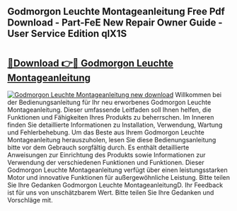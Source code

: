 ## Godmorgon Leuchte Montageanleitung Free Pdf Download - Part-FeE New Repair Owner Guide - User Service Edition qlX1S

# <h2><a href="http://df6wsr3.blite.top/?on=Godmorgon+Leuchte+Montageanleitung">🔗Download 👉🔴 Godmorgon Leuchte Montageanleitung</a></h2>

[![Godmorgon Leuchte Montageanleitung new download](https://i.imgur.com/lujVjoI.png)](http://df6wsr3.blite.top/?on=Godmorgon+Leuchte+Montageanleitung)
Willkommen bei der Bedienungsanleitung für Ihr neu erworbenes Godmorgon Leuchte Montageanleitung. Dieser umfassende Leitfaden soll Ihnen helfen, die Funktionen und Fähigkeiten Ihres Produkts zu beherrschen. Im Inneren finden Sie detaillierte Informationen zu Installation, Verwendung, Wartung und Fehlerbehebung. Um das Beste aus Ihrem Godmorgon Leuchte Montageanleitung herauszuholen, lesen Sie diese Bedienungsanleitung bitte vor dem Gebrauch sorgfältig durch. Es enthält detaillierte Anweisungen zur Einrichtung des Produkts sowie Informationen zur Verwendung der verschiedenen Funktionen und Funktionen. Dieser Godmorgon Leuchte Montageanleitung verfügt über einen leistungsstarken Motor und innovative Funktionen für außergewöhnliche Leistung. Bitte teilen Sie Ihre Gedanken Godmorgon Leuchte MontageanleitungD. Ihr Feedback ist für uns von unschätzbarem Wert. Bitte teilen Sie Ihre Gedanken und Vorschläge mit.
